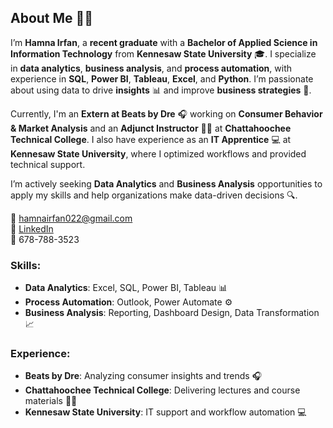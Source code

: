 ## About Me 👩‍💻

I’m **Hamna Irfan**, a **recent graduate** with a **Bachelor of Applied Science in Information Technology** from **Kennesaw State University** 🎓. I specialize in **data analytics**, **business analysis**, and **process automation**, with experience in **SQL**, **Power BI**, **Tableau**, **Excel**, and **Python**. I’m passionate about using data to drive **insights** 📊 and improve **business strategies** 🚀.

Currently, I'm an **Extern at Beats by Dre** 🎧 working on **Consumer Behavior & Market Analysis** and an **Adjunct Instructor** 👩‍🏫 at **Chattahoochee Technical College**. I also have experience as an **IT Apprentice** 💻 at **Kennesaw State University**, where I optimized workflows and provided technical support.

I’m actively seeking **Data Analytics** and **Business Analysis** opportunities to apply my skills and help organizations make data-driven decisions 🔍.

📧 [hamnairfan022@gmail.com](mailto:hamnairfan022@gmail.com)  
🔗 [LinkedIn](https://www.linkedin.com/in/hamna-irfan/)  
📱 678-788-3523  

### Skills:
- **Data Analytics**: Excel, SQL, Power BI, Tableau 📊
- **Process Automation**: Outlook, Power Automate ⚙️
- **Business Analysis**: Reporting, Dashboard Design, Data Transformation 📈

### Experience:
- **Beats by Dre**: Analyzing consumer insights and trends 🎧
- **Chattahoochee Technical College**: Delivering lectures and course materials 👩‍🏫
- **Kennesaw State University**: IT support and workflow automation 💻
